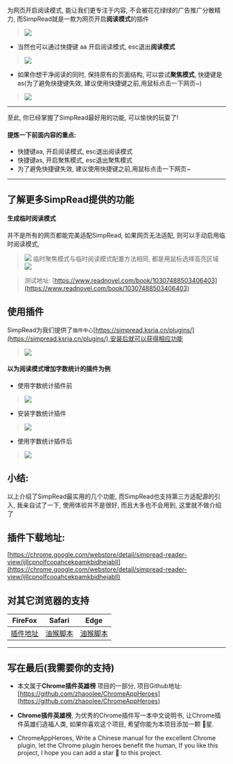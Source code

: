 为网页开启阅读模式, 能让我们更专注于内容, 不会被花花绿绿的广告推广分散精力, 而SimpRead就是一歀为网页开启**阅读模式**的插件
> ![](https://v2fy.com/asset/029_simread/7a33faad14ea478d982aa3bd56f0ca2c.gif)

- 当然也可以通过快捷键 aa 开启阅读模式, esc退出**阅读模式**
> ![](https://v2fy.com/asset/029_simread/2770336d7d6f48bea1971ab67d51e4c2.gif)

- 如果你想干净阅读的同时, 保持原有的页面结构, 可以尝试**聚焦模式**, 快捷键是as(为了避免快捷键失效, 建议使用快捷键之前,用鼠标点击一下网页~)
> ![](https://v2fy.com/asset/029_simread/fbd7bbd5af6d4729822f9f0bf08b8cc6.gif)

---

至此, 你已经掌握了SimpRead最好用的功能, 可以愉快的玩耍了!

#### 提炼一下前面内容的重点:

- 快捷键aa, 开启阅读模式, esc退出阅读模式
- 快捷键as, 开启聚焦模式, esc退出聚焦模式
- 为了避免快捷键失效, 建议使用快捷键之前,用鼠标点击一下网页~

---



## 了解更多SimpRead提供的功能


#### 生成临时阅读模式
并不是所有的网页都能完美适配SimpRead, 如果网页无法适配, 则可以手动启用临时阅读模式,
> ![](https://v2fy.com/asset/029_simread/fa5e05ae864c4e7397e544913a2b571c.gif)
> 临时聚焦模式与临时阅读模式配置方法相同, 都是用鼠标选择高亮区域
> ![](https://v2fy.com/asset/029_simread/75942043dd9d42288514fe0a64fa8241.gif)

> 测试地址: [https://www.readnovel.com/book/10307488503406403](https://www.readnovel.com/book/10307488503406403)


## 使用插件
SimpRead为我们提供了`插件中心`[https://simpread.ksria.cn/plugins/](https://simpread.ksria.cn/plugins/),安装后就可以获得相应功能
> ![](https://v2fy.com/asset/029_simread/417d1971df384e0d87e6711ef6997d21.png)
#### 以为阅读模式增加字数统计的插件为例

- 使用字数统计插件前
> ![](https://v2fy.com/asset/029_simread/2f3cf148b1244cada661338187eaa049.png)

- 安装字数统计插件
> ![](https://v2fy.com/asset/029_simread/cc150be8bbf1444b9d6b39976f86479f.gif)

- 使用字数统计插件后
> ![](https://v2fy.com/asset/029_simread/ec1c80976d3b489eb23e17a01116b38a.png)

## 小结:
以上介绍了SimpRead最实用的几个功能, 而SimpRead也支持第三方适配源的引入, 我亲自试了一下, 使用体验并不是很好, 而且大多也不会用到, 这里就不做介绍了


## 插件下载地址:
[https://chrome.google.com/webstore/detail/simpread-reader-view/ijllcpnolfcooahcekpamkbidhejabll](https://chrome.google.com/webstore/detail/simpread-reader-view/ijllcpnolfcooahcekpamkbidhejabll)


## 对其它浏览器的支持

| FireFox | Safari | Edge|
| - | - | - |
| [插件地址](https://addons.mozilla.org/zh-CN/firefox/addon/simpread/) | [油猴脚本](https://greasyfork.org/zh-CN/scripts/39998-%E7%AE%80%E6%82%A6-simpread-%E8%BD%BB%E9%98%85%E7%89%88) | [油猴脚本](https://greasyfork.org/zh-CN/scripts/39998-%E7%AE%80%E6%82%A6-simpread-%E8%BD%BB%E9%98%85%E7%89%88) |


---

## 写在最后(我需要你的支持)
- 本文属于**Chrome插件英雄榜** 项目的一部分, 项目Github地址: [https://github.com/zhaoolee/ChromeAppHeroes](https://github.com/zhaoolee/ChromeAppHeroes)

- **Chrome插件英雄榜**, 为优秀的Chrome插件写一本中文说明书, 让Chrome插件英雄们造福人类, 如果你喜欢这个项目, 希望你能为本项目添加一颗 🌟星.

- ChromeAppHeroes, Write a Chinese manual for the excellent Chrome plugin, let the Chrome plugin heroes benefit the human, If you like this project, I hope you can add a star 🌟 to this project.